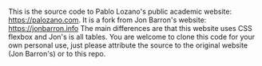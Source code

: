 This is the source code to Pablo Lozano's public academic website: https://palozano.com. It is a fork from Jon Barron's website: https://jonbarron.info The main differences are that this website uses CSS flexbox and Jon's is all tables. You are welcome to clone this code for your own personal use, just please attribute the source to the original website (Jon Barron's) or to this repo.
